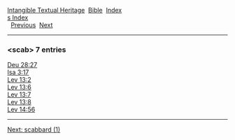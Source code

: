 [Intangible Textual Heritage](../../index)  [Bible](../index) 
[Index](index)   
[s Index](_s_)  
  [Previous](c09834)  [Next](c09836) 

------------------------------------------------------------------------

### &lt;scab&gt; 7 entries

[Deu 28:27](../kjv/deu028.htm#027)  
[Isa 3:17](../kjv/isa003.htm#017)  
[Lev 13:2](../kjv/lev013.htm#002)  
[Lev 13:6](../kjv/lev013.htm#006)  
[Lev 13:7](../kjv/lev013.htm#007)  
[Lev 13:8](../kjv/lev013.htm#008)  
[Lev 14:56](../kjv/lev014.htm#056)  

------------------------------------------------------------------------

[Next: scabbard (1)](c09836)

